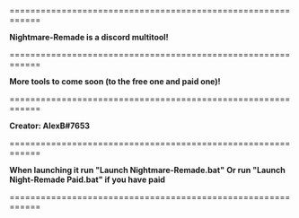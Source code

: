 ============================================================

**Nightmare-Remade is a discord multitool!**

============================================================

**More tools to come soon (to the free one and paid one)!**

============================================================

**Creator: AlexB#7653**

============================================================

**When launching it run "Launch Nightmare-Remade.bat"**
**Or run "Launch Night-Remade Paid.bat" if you have paid**

============================================================
